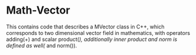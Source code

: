 # Math-Vector

This contains code that describes a MVector class in C++, which corresponds to two dimensional vector field in mathematics, with operators adding(+) and scalar product(*), additionally inner product and norm is defined as well(* and norm()).
